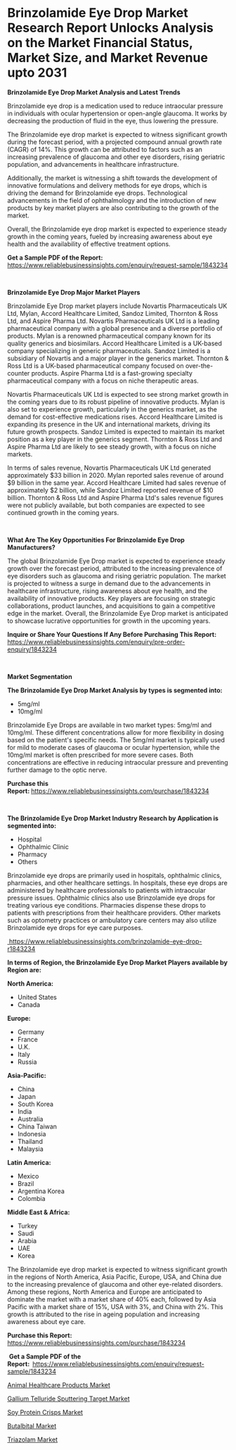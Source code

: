 <p><h1>Brinzolamide Eye Drop Market Research Report Unlocks Analysis on the Market Financial Status, Market Size, and Market Revenue upto 2031</h1></p><p><strong>Brinzolamide Eye Drop Market Analysis and Latest Trends</strong></p>
<p><p>Brinzolamide eye drop is a medication used to reduce intraocular pressure in individuals with ocular hypertension or open-angle glaucoma. It works by decreasing the production of fluid in the eye, thus lowering the pressure.</p><p>The Brinzolamide eye drop market is expected to witness significant growth during the forecast period, with a projected compound annual growth rate (CAGR) of 14%. This growth can be attributed to factors such as an increasing prevalence of glaucoma and other eye disorders, rising geriatric population, and advancements in healthcare infrastructure.</p><p>Additionally, the market is witnessing a shift towards the development of innovative formulations and delivery methods for eye drops, which is driving the demand for Brinzolamide eye drops. Technological advancements in the field of ophthalmology and the introduction of new products by key market players are also contributing to the growth of the market.</p><p>Overall, the Brinzolamide eye drop market is expected to experience steady growth in the coming years, fueled by increasing awareness about eye health and the availability of effective treatment options.</p></p>
<p><strong>Get a Sample PDF of the Report:&nbsp;</strong> <a href="https://www.reliablebusinessinsights.com/enquiry/request-sample/1843234">https://www.reliablebusinessinsights.com/enquiry/request-sample/1843234</a></p>
<p>&nbsp;</p>
<p><strong>Brinzolamide Eye Drop Major Market Players</strong></p>
<p><p>Brinzolamide Eye Drop market players include Novartis Pharmaceuticals UK Ltd, Mylan, Accord Healthcare Limited, Sandoz Limited, Thornton & Ross Ltd, and Aspire Pharma Ltd. Novartis Pharmaceuticals UK Ltd is a leading pharmaceutical company with a global presence and a diverse portfolio of products. Mylan is a renowned pharmaceutical company known for its quality generics and biosimilars. Accord Healthcare Limited is a UK-based company specializing in generic pharmaceuticals. Sandoz Limited is a subsidiary of Novartis and a major player in the generics market. Thornton & Ross Ltd is a UK-based pharmaceutical company focused on over-the-counter products. Aspire Pharma Ltd is a fast-growing specialty pharmaceutical company with a focus on niche therapeutic areas.</p><p>Novartis Pharmaceuticals UK Ltd is expected to see strong market growth in the coming years due to its robust pipeline of innovative products. Mylan is also set to experience growth, particularly in the generics market, as the demand for cost-effective medications rises. Accord Healthcare Limited is expanding its presence in the UK and international markets, driving its future growth prospects. Sandoz Limited is expected to maintain its market position as a key player in the generics segment. Thornton & Ross Ltd and Aspire Pharma Ltd are likely to see steady growth, with a focus on niche markets.</p><p>In terms of sales revenue, Novartis Pharmaceuticals UK Ltd generated approximately $33 billion in 2020. Mylan reported sales revenue of around $9 billion in the same year. Accord Healthcare Limited had sales revenue of approximately $2 billion, while Sandoz Limited reported revenue of $10 billion. Thornton & Ross Ltd and Aspire Pharma Ltd's sales revenue figures were not publicly available, but both companies are expected to see continued growth in the coming years.</p></p>
<p>&nbsp;</p>
<p><strong>What Are The Key Opportunities For Brinzolamide Eye Drop Manufacturers?</strong></p>
<p><p>The global Brinzolamide Eye Drop market is expected to experience steady growth over the forecast period, attributed to the increasing prevalence of eye disorders such as glaucoma and rising geriatric population. The market is projected to witness a surge in demand due to the advancements in healthcare infrastructure, rising awareness about eye health, and the availability of innovative products. Key players are focusing on strategic collaborations, product launches, and acquisitions to gain a competitive edge in the market. Overall, the Brinzolamide Eye Drop market is anticipated to showcase lucrative opportunities for growth in the upcoming years.</p></p>
<p><strong>Inquire or Share Your Questions If Any Before Purchasing This Report:</strong> <a href="https://www.reliablebusinessinsights.com/enquiry/pre-order-enquiry/1843234">https://www.reliablebusinessinsights.com/enquiry/pre-order-enquiry/1843234</a></p>
<p>&nbsp;</p>
<p><strong>Market Segmentation</strong></p>
<p><strong>The Brinzolamide Eye Drop Market Analysis by types is segmented into:</strong></p>
<p><ul><li>5mg/ml</li><li>10mg/ml</li></ul></p>
<p><p>Brinzolamide Eye Drops are available in two market types: 5mg/ml and 10mg/ml. These different concentrations allow for more flexibility in dosing based on the patient's specific needs. The 5mg/ml market is typically used for mild to moderate cases of glaucoma or ocular hypertension, while the 10mg/ml market is often prescribed for more severe cases. Both concentrations are effective in reducing intraocular pressure and preventing further damage to the optic nerve.</p></p>
<p><strong>Purchase this Report:&nbsp;</strong><a href="https://www.reliablebusinessinsights.com/purchase/1843234">https://www.reliablebusinessinsights.com/purchase/1843234</a></p>
<p>&nbsp;</p>
<p><strong>The Brinzolamide Eye Drop Market Industry Research by Application is segmented into:</strong></p>
<p><ul><li>Hospital</li><li>Ophthalmic Clinic</li><li>Pharmacy</li><li>Others</li></ul></p>
<p><p>Brinzolamide eye drops are primarily used in hospitals, ophthalmic clinics, pharmacies, and other healthcare settings. In hospitals, these eye drops are administered by healthcare professionals to patients with intraocular pressure issues. Ophthalmic clinics also use Brinzolamide eye drops for treating various eye conditions. Pharmacies dispense these drops to patients with prescriptions from their healthcare providers. Other markets such as optometry practices or ambulatory care centers may also utilize Brinzolamide eye drops for eye care purposes.</p></p>
<p><a href="https://www.reliablebusinessinsights.com/brinzolamide-eye-drop-r1843234">&nbsp;https://www.reliablebusinessinsights.com/brinzolamide-eye-drop-r1843234</a></p>
<p><strong>In terms of Region, the Brinzolamide Eye Drop Market Players available by Region are:</strong></p>
<p>
    <p> <strong> North America: </strong>
        <ul>
            <li>United States</li>
            <li>Canada</li>
        </ul>
        </p> 
    <p> <strong> Europe: </strong>
        <ul>
            <li>Germany</li>
            <li>France</li>
            <li>U.K.</li>
            <li>Italy</li>
            <li>Russia</li>
        </ul>
        </p> 
    <p> <strong> Asia-Pacific: </strong>
        <ul>
            <li>China</li>
            <li>Japan</li>
            <li>South Korea</li>
            <li>India</li>
            <li>Australia</li>
            <li>China Taiwan</li>
            <li>Indonesia</li>
            <li>Thailand</li>
            <li>Malaysia</li>
        </ul>
        </p> 
    <p> <strong> Latin America: </strong>
        <ul>
            <li>Mexico</li>
            <li>Brazil</li>
            <li>Argentina Korea</li>
            <li>Colombia</li>
        </ul>
        </p> 
    <p> <strong> Middle East & Africa: </strong>
        <ul>
            <li>Turkey</li>
            <li>Saudi</li>
            <li>Arabia</li>
            <li>UAE</li>
            <li>Korea</li>
        </ul>
    </p>
    </p>
<p><p>The Brinzolamide eye drop market is expected to witness significant growth in the regions of North America, Asia Pacific, Europe, USA, and China due to the increasing prevalence of glaucoma and other eye-related disorders. Among these regions, North America and Europe are anticipated to dominate the market with a market share of 40% each, followed by Asia Pacific with a market share of 15%, USA with 3%, and China with 2%. This growth is attributed to the rise in ageing population and increasing awareness about eye care.</p></p>
<p><strong>Purchase this Report: </strong><a href="https://www.reliablebusinessinsights.com/purchase/1843234">https://www.reliablebusinessinsights.com/purchase/1843234</a></p>
<p>&nbsp;<strong>Get a Sample PDF of the Report:&nbsp;&nbsp;</strong><a href="https://www.reliablebusinessinsights.com/enquiry/request-sample/1843234">https://www.reliablebusinessinsights.com/enquiry/request-sample/1843234</a></p>
<p><strong></strong></p>
<p><p><a href="https://github.com/JosephWillisbXXgf/Market-Research-Report-List-1/blob/main/animal-healthcare-products-market.md">Animal Healthcare Products Market</a></p><p><a href="https://www.linkedin.com/pulse/gallium-telluride-sputtering-target-market-size-share-trends-aj8uf?trackingId=tCTMjvjDR%2BOBHTa4iPPC0g%3D%3D">Gallium Telluride Sputtering Target Market</a></p><p><a href="https://github.com/nathandecarvalho/Market-Research-Report-List-4/blob/main/soy-protein-crisps-market.md">Soy Protein Crisps Market</a></p><p><a href="https://github.com/julian6Skinner/Market-Research-Report-List-1/blob/main/butalbital-market.md">Butalbital Market</a></p><p><a href="https://github.com/jakobeblake56/Market-Research-Report-List-1/blob/main/triazolam-market.md">Triazolam Market</a></p></p>